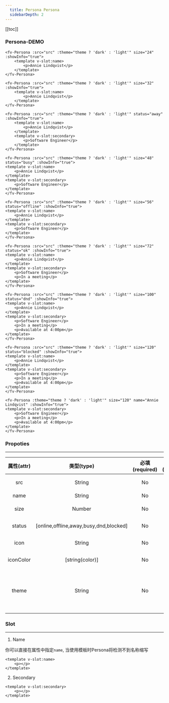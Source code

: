 ```yaml
---
  title: Persona Persona
  sidebarDepth: 2
---
```

  
[[toc]]

### Persona-DEMO

<script>
export default {
    data () {
        return {
            src: "https://static2.sharepointonline.com/files/fabric/office-ui-fabric-react-assets/persona-female.png",
            theme: false
        }
    }
}
</script>

<ClientOnly>

<fv-toggle-switch v-model="theme" on="Dark" off="Light"></fv-toggle-switch>

<fv-Persona :src="src" :theme="theme ? 'dark' : 'light'" size="24" status="online" :showInfo="true">
<template v-slot:name>
    <p>Annie Lindqvist</p>
</template>
</fv-Persona>
</ClientOnly>

```vue
<fv-Persona :src="src" :theme="theme ? 'dark' : 'light'" size="24" :showInfo="true">
    <template v-slot:name>
        <p>Annie Lindqvist</p>
    </template>
</fv-Persona>
```

<ClientOnly>
<fv-Persona :src="src" :theme="theme ? 'dark' : 'light'" size="32" status="online" :showInfo="true">
<template v-slot:name>
    <p>Annie Lindqvist</p>
</template>
</fv-Persona>
</ClientOnly>

```vue
<fv-Persona :src="src" :theme="theme ? 'dark' : 'light'" size="32" :showInfo="true">
    <template v-slot:name>
        <p>Annie Lindqvist</p>
    </template>
</fv-Persona>
```

<ClientOnly>
<fv-Persona :src="src" :theme="theme ? 'dark' : 'light'" status="away" :showInfo="true">
<template v-slot:name>
    <p>Annie Lindqvist</p>
</template>
<template v-slot:secondary>
    <p>Software Engineer</p>
</template>
</fv-Persona>
</ClientOnly>

```vue
<fv-Persona :src="src" :theme="theme ? 'dark' : 'light'" status="away" :showInfo="true">
    <template v-slot:name>
        <p>Annie Lindqvist</p>
    </template>
    <template v-slot:secondary>
        <p>Software Engineer</p>
    </template>
</fv-Persona>
```


<ClientOnly>
<fv-Persona :src="src" :theme="theme ? 'dark' : 'light'" size="48" status="busy" :showInfo="true">
<template v-slot:name>
    <p>Annie Lindqvist</p>
</template>
<template v-slot:secondary>
    <p>Software Engineer</p>
</template>
</fv-Persona>
</ClientOnly>

```vue
<fv-Persona :src="src" :theme="theme ? 'dark' : 'light'" size="48" status="busy" :showInfo="true">
<template v-slot:name>
    <p>Annie Lindqvist</p>
</template>
<template v-slot:secondary>
    <p>Software Engineer</p>
</template>
</fv-Persona>
```


<ClientOnly>
<fv-Persona :src="src" :theme="theme ? 'dark' : 'light'" size="56" status="offline" :showInfo="true">
<template v-slot:name>
    <p>Annie Lindqvist</p>
</template>
<template v-slot:secondary>
    <p>Software Engineer</p>
</template>
</fv-Persona>
</ClientOnly>

```vue
<fv-Persona :src="src" :theme="theme ? 'dark' : 'light'" size="56" status="offline" :showInfo="true">
<template v-slot:name>
    <p>Annie Lindqvist</p>
</template>
<template v-slot:secondary>
    <p>Software Engineer</p>
</template>
</fv-Persona>
```


<ClientOnly>
<fv-Persona :src="src" :theme="theme ? 'dark' : 'light'" size="72" status="ok" :showInfo="true">
<template v-slot:name>
    <p>Annie Lindqvist</p>
</template>
<template v-slot:secondary>
    <p>Software Engineer</p>
    <p>In a meeting</p>
</template>
</fv-Persona>
</ClientOnly>

```vue
<fv-Persona :src="src" :theme="theme ? 'dark' : 'light'" size="72" status="ok" :showInfo="true">
<template v-slot:name>
    <p>Annie Lindqvist</p>
</template>
<template v-slot:secondary>
    <p>Software Engineer</p>
    <p>In a meeting</p>
</template>
</fv-Persona>
```


<ClientOnly>
<fv-Persona :src="src" :theme="theme ? 'dark' : 'light'" size="100" status="dnd" :showInfo="true">
<template v-slot:name>
    <p>Annie Lindqvist</p>
</template>
<template v-slot:secondary>
    <p>Software Engineer</p>
    <p>In a meeting</p>
    <p>Available at 4:00pm</p>
</template>
</fv-Persona>
</ClientOnly>

```vue
<fv-Persona :src="src" :theme="theme ? 'dark' : 'light'" size="100" status="dnd" :showInfo="true">
<template v-slot:name>
    <p>Annie Lindqvist</p>
</template>
<template v-slot:secondary>
    <p>Software Engineer</p>
    <p>In a meeting</p>
    <p>Available at 4:00pm</p>
</template>
</fv-Persona>
```


<ClientOnly>
<fv-Persona :src="src" :theme="theme ? 'dark' : 'light'" size="120" status="blocked" :showInfo="true">
<template v-slot:name>
    <p>Annie Lindqvist</p>
</template>
<template v-slot:secondary>
    <p>Software Engineer</p>
    <p>In a meeting</p>
    <p>Available at 4:00pm</p>
</template>
</fv-Persona>
</ClientOnly>

```vue
<fv-Persona :src="src" :theme="theme ? 'dark' : 'light'" size="120" status="blocked" :showInfo="true">
<template v-slot:name>
    <p>Annie Lindqvist</p>
</template>
<template v-slot:secondary>
    <p>Software Engineer</p>
    <p>In a meeting</p>
    <p>Available at 4:00pm</p>
</template>
</fv-Persona>
```


<ClientOnly>
<fv-Persona :theme="theme ? 'dark' : 'light'" size="120" name="Annie Lindqvist" :showInfo="true">
<template v-slot:secondary>
    <p>Software Engineer</p>
    <p>In a meeting</p>
    <p>Available at 4:00pm</p>
</template>
</fv-Persona>
</ClientOnly>

```vue
<fv-Persona :theme="theme ? 'dark' : 'light'" size="120" name="Annie Lindqvist" :showInfo="true">
<template v-slot:secondary>
    <p>Software Engineer</p>
    <p>In a meeting</p>
    <p>Available at 4:00pm</p>
</template>
</fv-Persona>
```


### Propoties
---
| 属性(attr) |               类型(type)               | 必填(required) | 默认值(default) |   说明(statement)    |
|:----------:|:--------------------------------------:|:--------------:|:---------------:|:--------------------:|
|    src     |                String                |       No       |       N/A       | Persona图像资源链接  |
|    name    |                String                |       No       |       N/A       |         名称         |
|    size    |                Number                |       No       |       40        |   Persona头像大小    |
|   status   | [online,offline,away,busy,dnd,blocked] |       No       |       N/A       |     Persona状态      |
|    icon    |                String                |       No       |       N/A       |    自定义状态图标    |
| iconColor  |            [string(color)]             |       No       |       N/A       | 自定义状态图标前景色 |
|     theme     | String |       No       |     system      |       主题样式, 包含`light`, `dark`, `system`, `custom`几种样式              |

### Slot
---

1. Name

你可以直接在属性中指定`name`, 当使用模板时Persona将检测不到名称缩写

```vue
<template v-slot:name>
    <p></p>
</template>
```

2. Secondary

```vue
<template v-slot:secondary>
    <p></p>
</template>
```
